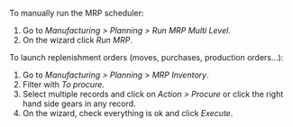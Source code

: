 To manually run the MRP scheduler:

1.  Go to *Manufacturing \> Planning \> Run MRP Multi Level*.
2.  On the wizard click *Run MRP*.

To launch replenishment orders (moves, purchases, production orders...):

1.  Go to *Manufacturing \> Planning \> MRP Inventory*.
2.  Filter with *To procure*.
3.  Select multiple records and click on *Action \> Procure* or click
    the right hand side gears in any record.
4.  On the wizard, check everything is ok and click *Execute*.
